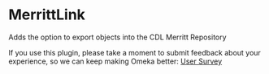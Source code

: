 # MerrittLink
Adds the option to export objects into the CDL Merritt Repository

If you use this plugin, please take a moment to submit feedback about your experience, so we can keep making Omeka better: [User Survey](https://docs.google.com/forms/d/1x0c13E3-b2wSt2mb9f4XSoYZdWAp4VQ9jO9pvG5etbU/viewform?usp=send_form "User Survey")

